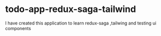 # todo-app-redux-saga-tailwind
I have created this application to learn redux-saga ,tailwing and testing ui components
